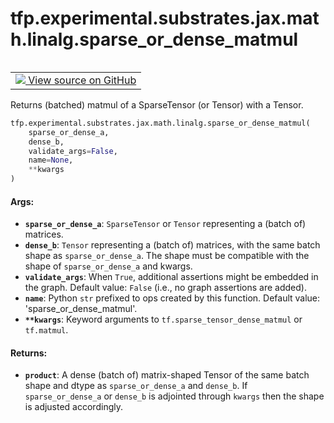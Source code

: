 <div itemscope itemtype="http://developers.google.com/ReferenceObject">
<meta itemprop="name" content="tfp.experimental.substrates.jax.math.linalg.sparse_or_dense_matmul" />
<meta itemprop="path" content="Stable" />
</div>

# tfp.experimental.substrates.jax.math.linalg.sparse_or_dense_matmul


<table class="tfo-notebook-buttons tfo-api" align="left">

<td>
  <a target="_blank" href="https://github.com/tensorflow/probability/blob/master/tensorflow_probability/python/experimental/substrates/jax/math/linalg.py">
    <img src="https://www.tensorflow.org/images/GitHub-Mark-32px.png" />
    View source on GitHub
  </a>
</td></table>



Returns (batched) matmul of a SparseTensor (or Tensor) with a Tensor.

``` python
tfp.experimental.substrates.jax.math.linalg.sparse_or_dense_matmul(
    sparse_or_dense_a,
    dense_b,
    validate_args=False,
    name=None,
    **kwargs
)
```



<!-- Placeholder for "Used in" -->


#### Args:


* <b>`sparse_or_dense_a`</b>: `SparseTensor` or `Tensor` representing a (batch of)
  matrices.
* <b>`dense_b`</b>: `Tensor` representing a (batch of) matrices, with the same batch
  shape as `sparse_or_dense_a`. The shape must be compatible with the shape
  of `sparse_or_dense_a` and kwargs.
* <b>`validate_args`</b>: When `True`, additional assertions might be embedded in the
  graph.
  Default value: `False` (i.e., no graph assertions are added).
* <b>`name`</b>: Python `str` prefixed to ops created by this function.
  Default value: 'sparse_or_dense_matmul'.
* <b>`**kwargs`</b>: Keyword arguments to `tf.sparse_tensor_dense_matmul` or
  `tf.matmul`.


#### Returns:


* <b>`product`</b>: A dense (batch of) matrix-shaped Tensor of the same batch shape and
dtype as `sparse_or_dense_a` and `dense_b`. If `sparse_or_dense_a` or
`dense_b` is adjointed through `kwargs` then the shape is adjusted
accordingly.